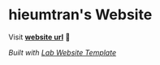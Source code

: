 
# hieumtran's Website

Visit **[website url](#)** 🚀

_Built with [Lab Website Template](https://greene-lab.gitbook.io/lab-website-template-docs)_

